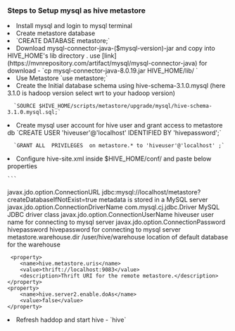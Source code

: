###  Steps to Setup mysql as hive metastore

<li> Install mysql  and login to mysql terminal 
<li>  Create metastore database <li>
             `CREATE DATABASE metastore;`
<li>  Download   mysql-connector-java-($mysql-version)-jar  and copy into HIVE_HOME's lib directory . use [link](https://mvnrepository.com/artifact/mysql/mysql-connector-java) for download
     -  `cp mysql-connector-java-8.0.19.jar HIVE_HOME/lib/ `
<li>  Use Metastore  `use metastore;`
<li>  Create the Initial database schema using  hive-schema-3.1.0.mysql (here 3.1.0 is hadoop version select wrt to your hadoop version)
      
      `SOURCE $HIVE_HOME/scripts/metastore/upgrade/mysql/hive-schema-3.1.0.mysql.sql;`
      
<li>   Create mysql user account for hive user  and grant access to metastore db
      `CREATE USER 'hiveuser'@'localhost' IDENTIFIED BY 'hivepassword';`
      
      `GRANT ALL  PRIVILEGES  on metastore.* to 'hiveuser'@'localhost' ;`
      
<li> Configure hive-site.xml  inside $HIVE_HOME/conf/ and paste below properties

    ```
   <configuration> 
   <property> 
      <name>javax.jdo.option.ConnectionURL</name> 
      <value>jdbc:mysql://localhost/metastore?createDatabaseIfNotExist=true</value> 
      <description>metadata is stored in a MySQL server</description> 
   </property> 
   <property> 
      <name>javax.jdo.option.ConnectionDriverName</name> 
      <value>com.mysql.cj.jdbc.Driver</value> 
      <description>MySQL JDBC driver class</description> 
   </property> 

   <property> 
      <name>javax.jdo.option.ConnectionUserName</name> 
      <value>hiveuser</value> 
      <description>user name for connecting to mysql server</description> 
   </property> 
   <property> 
      <name>javax.jdo.option.ConnectionPassword</name> 
      <value>hivepassword</value> 
      <description>hivepassword for connecting to mysql server</description> 
   </property>
   <property> 
        <name>metastore.warehouse.dir</name> 
        <value>/user/hive/warehouse</value> 
        <description>location of default database for the warehouse</description> 
    </property> 
     
     <property> 
        <name>hive.metastore.uris</name> 
        <value>thrift://localhost:9083</value> 
        <description>Thrift URI for the remote metastore.</description> 
    </property> 
    <property> 
        <name>hive.server2.enable.doAs</name> 
        <value>false</value> 
    </property>
</configuration>
    
<li> Refresh haddop and start hive 
      - `hive`
